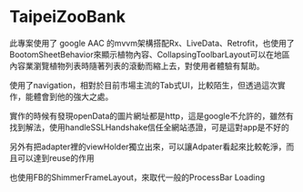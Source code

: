 # TaipeiZooBank
此專案使用了 google AAC 的mvvm架構搭配Rx、LiveData、Retrofit，也使用了BootomSheetBehavior來顯示植物內容、CollapsingToolbarLayout可以在地區內容業瀏覽植物列表時隨著列表的滾動而縮上去，對使用者體驗有幫助。

使用了navigation，相對於目前市場主流的Tab式UI，比較陌生，但透過這次實作，能體會到他的強大之處。

實作的時候有發現openData的圖片網址都是http，這是google不允許的，雖然有找到解法，使用handleSSLHandshake信任全網站憑證，可是這對app是不好的

另外有把adapter裡的viewHolder獨立出來，可以讓Adpater看起來比較乾淨，而且可以達到reuse的作用

也使用FB的ShimmerFrameLayout，來取代一般的ProcessBar Loading
